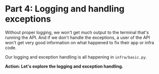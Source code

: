 # Part 4: Logging and handling exceptions

Without proper logging, we won't get much output to the terminal that's running the API. And if we don't handle the exceptions, a user of the API won't get very good information on what happened to fix their app or infra code.

Our logging and exception handling is all happening in `infra/basic.py`.

**Action: Let's explore the logging and exception handling.**